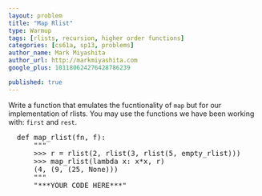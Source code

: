 ```yaml
---
layout: problem
title: "Map Rlist"
type: Warmup
tags: [rlists, recursion, higher order functions]
categories: [cs61a, sp13, problems]
author_name: Mark Miyashita
author_url: http://markmiyashita.com
google_plus: 101180624276428786239

published: true
---          
```

<div class="description">
  Write a function that emulates the fucntionality of <code>map</code> but for our implementation of rlists. You may use the functions we have been working with: <code>first</code> and <code>rest</code>.
</div>

<pre class="brush: python;">
  def map_rlist(fn, f):
      """
      >>> r = rlist(2, rlist(3, rlist(5, empty_rlist)))
      >>> map_rlist(lambda x: x*x, r)
      (4, (9, (25, None)))
      """
      "***YOUR CODE HERE***"
</pre>
